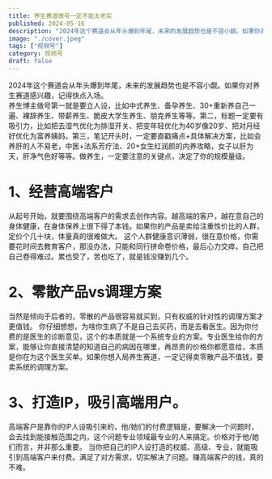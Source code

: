 ```yaml
---
title: 养生赛道做号一定不能太老实
published: 2024-05-16
description: "2024年这个赛道会从年头爆到年尾，未来的发展趋势也是不容小觑。如果你对养生赛道感兴趣，记得快点入场."
image: "./cover.jpeg"
tags: ["视频号"]
category: 视频号
draft: false
---
```


2024年这个赛道会从年头爆到年尾，未来的发展趋势也是不容小觑。如果你对养生赛道感兴趣，记得快点入场。   
养生博主做号第一就是要立人设，比如中式养生、备孕养生、30+重新养自己一遍、裸辞养生、带薪养生、脆皮大学生养生、朋克养生等等。第二，标题一定要有吸引力，比如把去湿气优化为排湿开关、把变年轻优化为40岁像20岁、把对月经好优化为富养姨妈。第三，笔记开头时，一定要直戳痛点+具体解决方案，比如会养肝的人不易老，中医+法系芳疗法、20+女生红润颜的内养攻略，女子以肝为天，肝净气色好等等。做养生，一定要注意的关键点，决定了你的规模量级。   
# 1、经营高端客户   
从起号开始，就要围绕高端客户的需求去创作内容。越高端的客户，越在意自己的身体健康，在身体保养上很下得了本钱。如果你的产品是卖给注重性价比的人群，定价个几十块，体量真的很难做大。 这个人群健康意识薄弱，很在意价格，你需要花时间去教育客户，那没办法，只能和同行拼命卷价格，最后心力交瘁，自己把自己卷得难过。累也受了，苦也吃了，就是钱没赚到几个。   
# 2、零散产品vs调理方案   
当然是倾向于后者的，零散的产品很容易就买到，只有权威的针对性的调理方案才更值钱。  你仔细想想，为啥你生病了不是自己去买药，而是去看医生。因为你付费的是医生的诊断意见，这个的本质就是一个系统专业的方案。专业医生给你的方案，能够让你直接清楚的知道自己的病因在哪里，再昂贵的价格你都愿意给，本质是你在为这个医生买单。如果你想入局养生赛道，一定记得卖零散产品不值钱，要卖系统的调理方案。
# 3、打造IP，吸引高端用户。   
高端客户是靠你的IP人设吸引来的，他/她们的付费逻辑是，要解决一个问题时，会去找到能接触范围之内，这个问题专业领域最专业的人来搞定。价格对于他/她们而言，并非那么重要。 当你把自己的IP人设打造的权威、高级、专业，就能吸引到高端客户来付费。满足了对方需求，切实解决了问题。赚高端客户的钱，真的不难。   